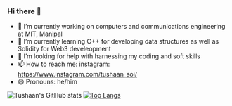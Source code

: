 ### Hi there 👋

- 🔭 I’m currently working on computers and communications engineering at MIT, Manipal
- 🌱 I’m currently learning C++ for developing data structures as well as Solidity for Web3 develeopment
- 🤔 I’m looking for help with harnessing my coding and soft skills
- 📫 How to reach me: instagram: https://www.instagram.com/tushaan_soi/ 
- 😄 Pronouns: he/him





![Tushaan's GitHub stats](https://github-readme-stats.vercel.app/api?username=txshn&show_icons=true&theme=gruvbox)
[![Top Langs](https://github-readme-stats.vercel.app/api/top-langs/?username=txshn&theme=gruvbox)](https://github.com/anuraghazra/github-readme-stats)
